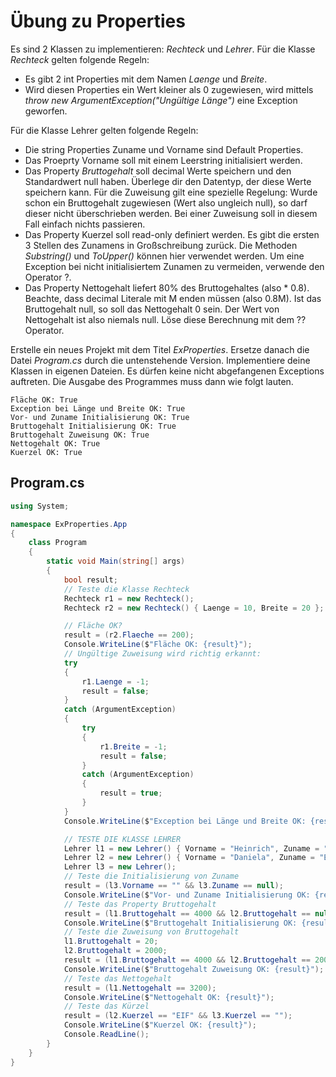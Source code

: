 # Übung zu Properties

Es sind 2 Klassen zu implementieren: *Rechteck* und *Lehrer*. Für die Klasse *Rechteck* gelten folgende
Regeln:
- Es gibt 2 int Properties mit dem Namen *Laenge* und *Breite*.
- Wird diesen Properties ein Wert kleiner als 0 zugewiesen, wird mittels 
  *throw new ArgumentException("Ungültige Länge")*
  eine Exception geworfen.

Für die Klasse Lehrer gelten folgende Regeln:
- Die string Properties Zuname und Vorname sind Default Properties.
- Das Proeprty Vorname soll mit einem Leerstring initialisiert werden.
- Das Property *Bruttogehalt* soll decimal Werte speichern und den Standardwert null haben. Überlege
  dir den Datentyp, der diese Werte speichern kann. Für die Zuweisung gilt eine spezielle Regelung:
  Wurde schon ein Bruttogehalt zugewiesen (Wert also ungleich null), so darf dieser nicht überschrieben werden.
  Bei einer Zuweisung soll in diesem Fall einfach nichts passieren.
- Das Property Kuerzel soll read-only definiert werden. Es gibt die ersten 3 Stellen des Zunamens
  in Großschreibung zurück. Die Methoden *Substring()* und *ToUpper()* können hier verwendet werden.
  Um eine Exception bei nicht initialisiertem Zunamen zu vermeiden, verwende den Operator ?.
- Das Property Nettogehalt liefert 80% des Bruttogehaltes (also * 0.8). Beachte, dass decimal Literale
  mit M enden müssen (also 0.8M). Ist das Bruttogehalt null, so soll das Nettogehalt 0 sein. Der Wert
  von Nettogehalt ist also niemals null. Löse diese Berechnung mit dem ?? Operator.

Erstelle ein neues Projekt mit dem Titel *ExProperties*. Ersetze danach die Datei *Program.cs* durch die
untenstehende Version. Implementiere deine Klassen in eigenen Dateien. Es dürfen keine nicht abgefangenen 
Exceptions auftreten. Die Ausgabe des Programmes muss dann wie folgt lauten. 
```
Fläche OK: True
Exception bei Länge und Breite OK: True
Vor- und Zuname Initialisierung OK: True
Bruttogehalt Initialisierung OK: True
Bruttogehalt Zuweisung OK: True
Nettogehalt OK: True
Kuerzel OK: True
```

## Program.cs
```c#
using System;

namespace ExProperties.App
{
    class Program
    {
        static void Main(string[] args)
        {
            bool result;
            // Teste die Klasse Rechteck
            Rechteck r1 = new Rechteck();
            Rechteck r2 = new Rechteck() { Laenge = 10, Breite = 20 };

            // Fläche OK?
            result = (r2.Flaeche == 200);
            Console.WriteLine($"Fläche OK: {result}");
            // Ungültige Zuweisung wird richtig erkannt:
            try
            {
                r1.Laenge = -1;
                result = false;
            }
            catch (ArgumentException)
            {
                try
                {
                    r1.Breite = -1;
                    result = false;
                }
                catch (ArgumentException)
                {
                    result = true;
                }
            }
            Console.WriteLine($"Exception bei Länge und Breite OK: {result}");

            // TESTE DIE KLASSE LEHRER
            Lehrer l1 = new Lehrer() { Vorname = "Heinrich", Zuname = "Schlau", Bruttogehalt = 4000 };
            Lehrer l2 = new Lehrer() { Vorname = "Daniela", Zuname = "Eifrig"};
            Lehrer l3 = new Lehrer();
            // Teste die Initialisierung von Zuname
            result = (l3.Vorname == "" && l3.Zuname == null);
            Console.WriteLine($"Vor- und Zuname Initialisierung OK: {result}");
            // Teste das Property Bruttogehalt
            result = (l1.Bruttogehalt == 4000 && l2.Bruttogehalt == null);
            Console.WriteLine($"Bruttogehalt Initialisierung OK: {result}");
            // Teste die Zuweisung von Bruttogehalt
            l1.Bruttogehalt = 20;
            l2.Bruttogehalt = 2000;
            result = (l1.Bruttogehalt == 4000 && l2.Bruttogehalt == 2000);
            Console.WriteLine($"Bruttogehalt Zuweisung OK: {result}");
            // Teste das Nettogehalt
            result = (l1.Nettogehalt == 3200);
            Console.WriteLine($"Nettogehalt OK: {result}");
            // Teste das Kürzel
            result = (l2.Kuerzel == "EIF" && l3.Kuerzel == "");
            Console.WriteLine($"Kuerzel OK: {result}");
            Console.ReadLine();
        }
    }
}
```